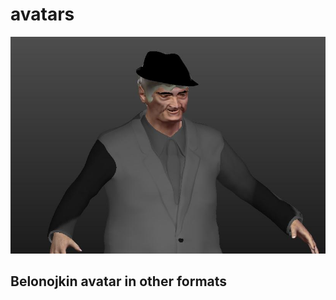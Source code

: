 avatars
==========

![Belonojkin avatar](https://raw.githubusercontent.com/VladimirAndropov/avatars/master/belonojkin.jpg)

## Belonojkin avatar in other formats









